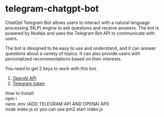 # telegram-chatgpt-bot
ChatGpt Telegram Bot allows users to interact with a natural language processing (NLP) engine to ask questions and receive answers. The bot is powered by Nodejs and uses the Telegram Bot API to communicate with users.

The bot is designed to be easy to use and understand, and it can answer questions about a variety of topics. It can also provide users with personalized recommendations based on their interests.

You need to get 2 keys to work with this bot.
1. [OpenAI API](https://openai.com/)
2. [Telegram token](https://telegram.me/BotFather)

How to Install: <BR>
npm i <BR>
nano .env (ADD TELEGRAM API AND OPENAI API) <BR>
node index.js or you can use pm2 start index.js
